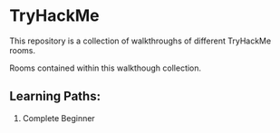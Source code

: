 # TryHackMe
This repository is a collection of walkthroughs of different TryHackMe rooms. 

Rooms contained within this walkthough collection.

## Learning Paths:
  1. Complete Beginner
